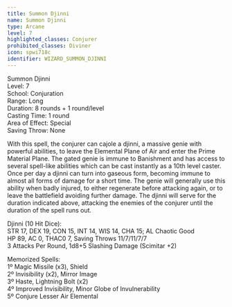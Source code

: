```yaml
---
title: Summon Djinni
name: Summon Djinni
type: Arcane
level: 7
highlighted_classes: Conjurer
prohibited_classes: Diviner
icon: spwi718c
identifier: WIZARD_SUMMON_DJINNI
---
```

Summon Djinni  
Level: 7  
School: Conjuration  
Range: Long  
Duration: 8 rounds + 1 round/level  
Casting Time: 1 round  
Area of Effect: Special  
Saving Throw: None  
  
With this spell, the conjurer can cajole a djinni, a massive genie with powerful abilities, to leave the Elemental Plane of Air and enter the Prime Material Plane. The gated genie is immune to Banishment and has access to several spell-like abilities which can be cast instantly as a 10th level caster. Once per day a djinni can turn into gaseous form, becoming immune to almost all forms of damage for a short time. The genie will generally use this ability when badly injured, to either regenerate before attacking again, or to leave the battlefield avoiding further damage. The djinni will serve for the duration indicated above, attacking the enemies of the conjurer until the duration of the spell runs out.  
  
Djinni (10 Hit Dice):  
STR 17, DEX 19, CON 15, INT 14, WIS 14, CHA 15; AL Chaotic Good  
HP 89, AC 0, THAC0 7, Saving Throws 11/7/11/7/7  
3 Attacks Per Round, 1d8+5 Slashing Damage (Scimitar +2)  
  
Memorized Spells:  
1º Magic Missile (x3), Shield  
2º Invisibility (x2), Mirror Image  
3º Haste, Lightning Bolt (x2)  
4º Improved Invisibility, Minor Globe of Invulnerability  
5º Conjure Lesser Air Elemental  
